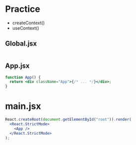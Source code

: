 # Practice

- createContext()
- useContext()

## Global.jsx

```jsx

```

## App.jsx

```jsx
function App() {
  return <div className="App">{/* ... */}</div>;
}
```

# main.jsx

```jsx
React.createRoot(document.getElementById("root")).render(
  <React.StrictMode>
    <App />
  </React.StrictMode>
);
```

